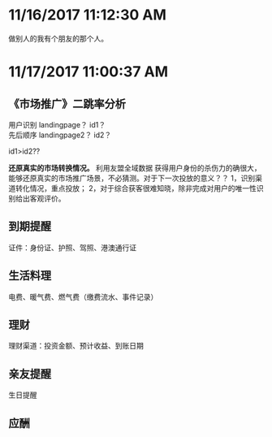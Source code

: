 # 11/16/2017 11:12:30 AM  #
做别人的我有个朋友的那个人。
# 11/17/2017 11:00:37 AM  #
## 《市场推广》二跳率分析 ##
用户识别  landingpage？  id1？<br>
先后顺序  landingpage2？ id2？

id1>id2??

**还原真实的市场转换情况。** 利用友盟全域数据
获得用户身份的杀伤力的确很大，能够还原真实的市场推广场景，不必猜测。对于下一次投放的意义？？
1，识别渠道转化情况，重点投放；
2，对于综合获客很难知晓，除非完成对用户的唯一性识别给出客观评价。

## 到期提醒 ##
证件：身份证、护照、驾照、港澳通行证
## 生活料理 ##
电费、暖气费、燃气费（缴费流水、事件记录）
## 理财 ##
理财渠道：投资金额、预计收益、到账日期
## 亲友提醒 ##
生日提醒
## 应酬 ##